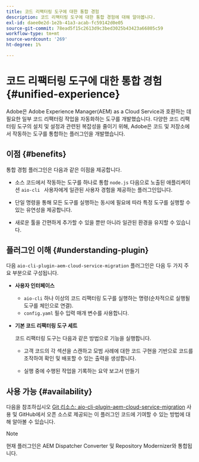 ```yaml
---
title: 코드 리팩터링 도구에 대한 통합 경험
description: 코드 리팩터링 도구에 대한 통합 경험에 대해 알아봅니다.
exl-id: daee0e2d-1e2b-41a3-acab-fc59142d0e05
source-git-commit: 78ead5f15c2613d9c3bed3025b43423a66805c59
workflow-type: tm+mt
source-wordcount: '269'
ht-degree: 1%

---
```


# 코드 리팩터링 도구에 대한 통합 경험 {#unified-experience}

Adobe은 Adobe Experience Manager(AEM) as a Cloud Service과 호환하는 데 필요한 일부 코드 리팩터링 작업을 자동화하는 도구를 개발했습니다. 다양한 코드 리팩터링 도구의 설치 및 설정과 관련된 복잡성을 줄이기 위해, Adobe은 코드 및 저장소에서 작동하는 도구를 통합하는 플러그인을 개발했습니다.

## 이점 {#benefits}

통합 경험 플러그인은 다음과 같은 이점을 제공합니다.

* 소스 코드에서 작동하는 도구를 하나로 통합 `node.js` 다음으로 노출된 애플리케이션 `aio-cli ` 사용자에게 일관된 사용자 경험을 제공하는 플러그인입니다.

* 단일 명령을 통해 모든 도구를 실행하는 동시에 필요에 따라 특정 도구를 실행할 수 있는 유연성을 제공합니다.

* 새로운 툴을 간편하게 추가할 수 있을 뿐만 아니라 일관된 환경을 유지할 수 있습니다.

## 플러그인 이해 {#understanding-plugin}

다음 `aio-cli-plugin-aem-cloud-service-migration` 플러그인은 다음 두 가지 주요 부분으로 구성됩니다.

* **사용자 인터페이스**

   * `aio-cli` 하나 이상의 코드 리팩터링 도구를 실행하는 명령(순차적으로 실행될 도구를 체인으로 연결).
   * `config.yaml` 필수 입력 매개 변수를 사용합니다.

* **기본 코드 리팩터링 도구 세트**

  코드 리팩터링 도구는 다음과 같은 방법으로 기능을 실행합니다.

   * 고객 코드의 각 섹션을 스캔하고 모범 사례에 대한 코드 구현을 기반으로 코드를 조작하여 확인 및 배포할 수 있는 출력을 생성합니다.

   * 실행 중에 수행된 작업을 기록하는 요약 보고서 만들기

## 사용 가능 {#availability}

다음을 참조하십시오 [Git 리소스: aio-cli-plugin-aem-cloud-service-migration](https://github.com/adobe/aio-cli-plugin-aem-cloud-service-migration) 사용 및 GitHub에서 오픈 소스로 제공되는 이 플러그인 코드에 기여할 수 있는 방법에 대해 알아볼 수 있습니다.

>[!NOTE]
>현재 플러그인은 AEM Dispatcher Converter 및 Repository Modernizer와 통합됩니다.
